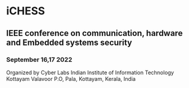 # iCHESS

## IEEE conference on communication, hardware and Embedded systems security

### September 16,17 2022

Organized by
Cyber Labs
Indian Institute of Information Technology Kottayam
Valavoor P.O, Pala, Kottayam, Kerala, India
